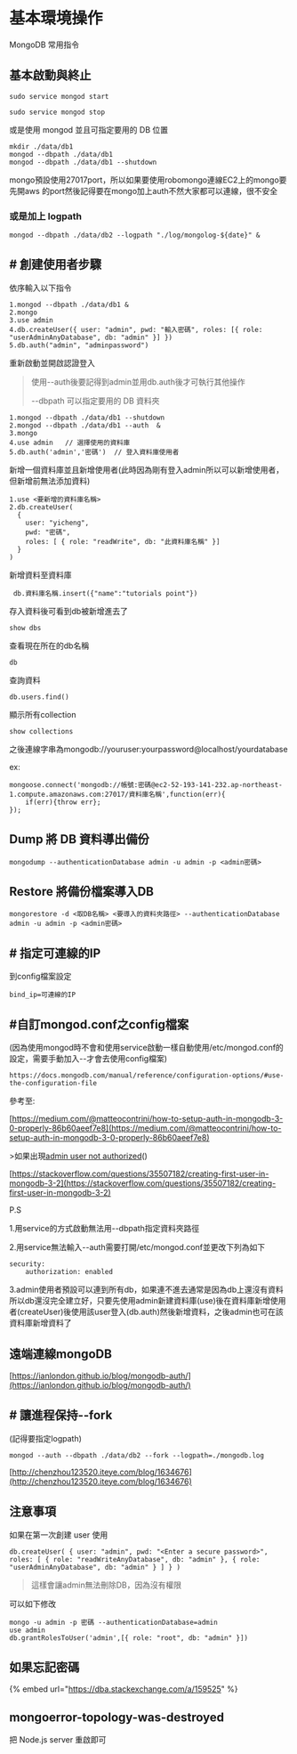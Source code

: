 # 基本環境操作

MongoDB 常用指令

## 基本啟動與終止

```text
sudo service mongod start
```

```text
sudo service mongod stop
```

或是使用 mongod 並且可指定要用的 DB 位置

```text
mkdir ./data/db1  
mongod --dbpath ./data/db1
mongod --dbpath ./data/db1 --shutdown
```

mongo預設使用27017port，所以如果要使用robomongo連線EC2上的mongo要先開aws 的port然後記得要在mongo加上auth不然大家都可以連線，很不安全

### 或是加上 logpath

```text
mongod --dbpath ./data/db2 --logpath "./log/mongolog-${date}" &
```

## \# 創建使用者步驟

依序輸入以下指令

```text
1.mongod --dbpath ./data/db1 &
2.mongo
3.use admin
4.db.createUser({ user: "admin", pwd: "輸入密碼", roles: [{ role: "userAdminAnyDatabase", db: "admin" }] })
5.db.auth("admin", "adminpassword")
```

重新啟動並開啟認證登入

> 使用--auth後要記得到admin並用db.auth後才可執行其他操作
>
> --dbpath 可以指定要用的 DB 資料夾

```text
1.mongod --dbpath ./data/db1 --shutdown
2.mongod --dbpath ./data/db1 --auth  &
3.mongo
4.use admin   // 選擇使用的資料庫
5.db.auth('admin','密碼')  // 登入資料庫使用者
```

新增一個資料庫並且新增使用者\(此時因為剛有登入admin所以可以新增使用者，但新增前無法添加資料\)

```text
1.use <要新增的資料庫名稱>
2.db.createUser(
  {
    user: "yicheng",
    pwd: "密碼",
    roles: [ { role: "readWrite", db: "此資料庫名稱" }]
  }
)
```

新增資料至資料庫

```text
 db.資料庫名稱.insert({"name":"tutorials point"})
```

存入資料後可看到db被新增進去了

```text
show dbs
```

查看現在所在的db名稱

```text
db
```

查詢資料

```text
db.users.find()
```

顯示所有collection

```text
show collections
```

之後連線字串為mongodb://youruser:yourpassword@localhost/yourdatabase

ex:

```text
mongoose.connect('mongodb://帳號:密碼@ec2-52-193-141-232.ap-northeast-1.compute.amazonaws.com:27017/資料庫名稱',function(err){
    if(err){throw err};
});
```

## Dump 將 DB 資料導出備份

```text
mongodump --authenticationDatabase admin -u admin -p <admin密碼>
```

## Restore 將備份檔案導入DB

```text
mongorestore -d <取DB名稱> <要導入的資料夾路徑> --authenticationDatabase admin -u admin -p <admin密碼>
```

## \# 指定可連線的IP

到config檔案設定

```text
bind_ip=可連線的IP
```

## \#自訂mongod.conf之config檔案

\(因為使用mongod時不會和使用service啟動一樣自動使用/etc/mongod.conf的設定，需要手動加入--才會去使用config檔案\)

```text
https://docs.mongodb.com/manual/reference/configuration-options/#use-the-configuration-file
```

參考至:

[https://medium.com/@matteocontrini/how-to-setup-auth-in-mongodb-3-0-properly-86b60aeef7e8](https://medium.com/@matteocontrini/how-to-setup-auth-in-mongodb-3-0-properly-86b60aeef7e8)

&gt;如果出現[admin user not authorized](https://stackoverflow.com/questions/23943651/mongodb-admin-user-not-authorized)\(\)

[https://stackoverflow.com/questions/35507182/creating-first-user-in-mongodb-3-2](https://stackoverflow.com/questions/35507182/creating-first-user-in-mongodb-3-2)

P.S

1.用service的方式啟動無法用--dbpath指定資料夾路徑

2.用service無法輸入--auth需要打開/etc/mongod.conf並更改下列為如下

```text
security:
    authorization: enabled
```

3.admin使用者預設可以連到所有db，如果連不進去通常是因為db上還沒有資料所以db還沒完全建立好，只要先使用admin新建資料庫\(use\)後在資料庫新增使用者\(createUser\)後使用該user登入\(db.auth\)然後新增資料，之後admin也可在該資料庫新增資料了

## 遠端連線mongoDB

[https://ianlondon.github.io/blog/mongodb-auth/](https://ianlondon.github.io/blog/mongodb-auth/)

## \# 讓進程保持--fork

\(記得要指定logpath\)

```text
mongod --auth --dbpath ./data/db2 --fork --logpath=./mongodb.log
```

[http://chenzhou123520.iteye.com/blog/1634676](http://chenzhou123520.iteye.com/blog/1634676)

## 注意事項

如果在第一次創建 user 使用

```text
db.createUser( { user: "admin", pwd: "<Enter a secure password>", roles: [ { role: "readWriteAnyDatabase", db: "admin" }, { role: "userAdminAnyDatabase", db: "admin" } ] } )
```

> 這樣會讓admin無法刪除DB，因為沒有權限

可以如下修改

```text
mongo -u admin -p 密碼 --authenticationDatabase=admin
use admin
db.grantRolesToUser('admin',[{ role: "root", db: "admin" }])
```

## 如果忘記密碼

{% embed url="https://dba.stackexchange.com/a/159525" %}

## mongoerror-topology-was-destroyed

把 Node.js server 重啟即可

